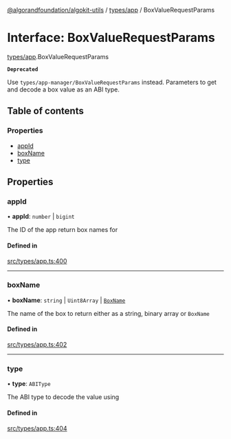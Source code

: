 [@algorandfoundation/algokit-utils](../README.md) / [types/app](../modules/types_app.md) / BoxValueRequestParams

# Interface: BoxValueRequestParams

[types/app](../modules/types_app.md).BoxValueRequestParams

**`Deprecated`**

Use `types/app-manager/BoxValueRequestParams` instead.
Parameters to get and decode a box value as an ABI type.

## Table of contents

### Properties

- [appId](types_app.BoxValueRequestParams.md#appid)
- [boxName](types_app.BoxValueRequestParams.md#boxname)
- [type](types_app.BoxValueRequestParams.md#type)

## Properties

### appId

• **appId**: `number` \| `bigint`

The ID of the app return box names for

#### Defined in

[src/types/app.ts:400](https://github.com/lempira/algokit-utils-ts/blob/main/src/types/app.ts#L400)

___

### boxName

• **boxName**: `string` \| `Uint8Array` \| [`BoxName`](types_app.BoxName.md)

The name of the box to return either as a string, binary array or `BoxName`

#### Defined in

[src/types/app.ts:402](https://github.com/lempira/algokit-utils-ts/blob/main/src/types/app.ts#L402)

___

### type

• **type**: `ABIType`

The ABI type to decode the value using

#### Defined in

[src/types/app.ts:404](https://github.com/lempira/algokit-utils-ts/blob/main/src/types/app.ts#L404)
